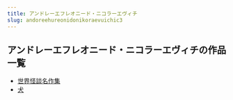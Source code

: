```yaml
---
title: アンドレーエフレオニード・ニコラーエヴィチ
slug: andoreehureonidonikoraevuichic3
---
```


## アンドレーエフレオニード・ニコラーエヴィチの作品一覧

- [世界怪談名作集](shijieguaitanmingzuoji58)
- [犬](quan10)
